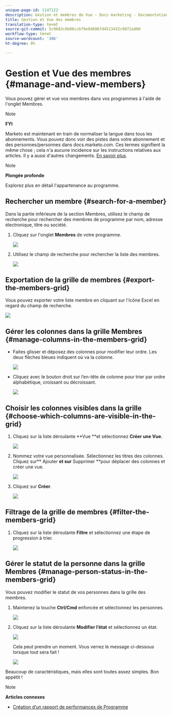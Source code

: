 ```yaml
---
unique-page-id: 1147122
description: Gestion et membres de Vue - Docs marketing - Documentation du produit
title: Gestion et Vue des membres
translation-type: tm+mt
source-git-commit: 5c9683c6b00ccbf9e9d606fd4513432c9872ad00
workflow-type: tm+mt
source-wordcount: '306'
ht-degree: 0%

---
```



# Gestion et Vue des membres {#manage-and-view-members}

Vous pouvez gérer et vue vos membres dans vos programmes à l&#39;aide de l&#39;onglet Membres.

>[!NOTE]
>
>**FYI**
>
>Marketo est maintenant en train de normaliser la langue dans tous les abonnements. Vous pouvez donc voir des pistes dans votre abonnement et des personnes/personnes dans docs.marketo.com. Ces termes signifient la même chose ; cela n&#39;a aucune incidence sur les instructions relatives aux articles. Il y a aussi d&#39;autres changements. [En savoir plus](http://docs.marketo.com/display/DOCS/Updates+to+Marketo+Terminology).

>[!NOTE]
>
>**Plongée profonde**
>
> Explorez plus en détail l&#39;appartenance [](../../../../product-docs/core-marketo-concepts/programs/creating-programs/understanding-program-membership.md)au programme.

## Rechercher un membre {#search-for-a-member}

Dans la partie inférieure de la section Membres, utilisez le champ de recherche pour rechercher des membres de programme par nom, adresse électronique, titre ou société.

1. Cliquez sur l&#39;onglet **Membres** de votre programme.

   ![](assets/image2014-10-1-16-3a0-3a29.png)

1. Utilisez le champ de recherche pour rechercher la liste des membres.

   ![](assets/image2014-10-1-16-3a7-3a20.png)

## Exportation de la grille de membres {#export-the-members-grid}

Vous pouvez exporter votre liste membre en cliquant sur l&#39;icône Excel en regard du champ de recherche.

![](assets/image2014-10-1-16-3a9-3a55.png)

## Gérer les colonnes dans la grille Membres {#manage-columns-in-the-members-grid}

* Faites glisser et déposez des colonnes pour modifier leur ordre. Les deux flèches bleues indiquent où va la colonne.

   ![](assets/image2014-10-1-16-3a25-3a30.png)

* Cliquez avec le bouton droit sur l’en-tête de colonne pour trier par ordre alphabétique, croissant ou décroissant.

   ![](assets/image2014-10-1-17-3a3-3a28.png)

## Choisir les colonnes visibles dans la grille {#choose-which-columns-are-visible-in-the-grid}

1. Cliquez sur la liste déroulante **Vue **et sélectionnez **Créer une Vue**.

   ![](assets/image2014-10-1-16-3a32-3a43.png)

1. Nommez votre vue personnalisée. Sélectionnez les titres des colonnes. Cliquez sur** Ajouter **et sur** Supprimer **pour déplacer des colonnes et créer une vue.

   ![](assets/image2014-10-1-16-3a36-3a52.png)

1. Cliquez sur **Créer**.

   ![](assets/image2014-10-1-16-3a38-3a7.png)

## Filtrage de la grille de membres  {#filter-the-members-grid}

1. Cliquez sur la liste déroulante **Filtre** et sélectionnez une étape de progression à trier.

   ![](assets/image2014-10-1-16-3a42-3a4.png)

## Gérer le statut de la personne dans la grille Membres {#manage-person-status-in-the-members-grid}

Vous pouvez modifier le statut de vos personnes dans la grille des membres.

1. Maintenez la touche **Ctrl/Cmd** enfoncée et sélectionnez les personnes.

   ![](assets/image2014-10-1-16-3a44-3a27.png)

1. Cliquez sur la liste déroulante **Modifier l’état** et sélectionnez un état.

   ![](assets/image2014-10-1-16-3a47-3a45.png)

   Cela peut prendre un moment. Vous verrez le message ci-dessous lorsque tout sera fait !

   ![](assets/changestatusconfirm.png)

Beaucoup de caractéristiques, mais elles sont toutes assez simples. Bon appétit !

>[!NOTE]
>
>**Articles connexes**
>
>* [Création d’un rapport de performances de Programme](../../../../product-docs/core-marketo-concepts/programs/program-performance-report/create-a-program-performance-report.md)

>



